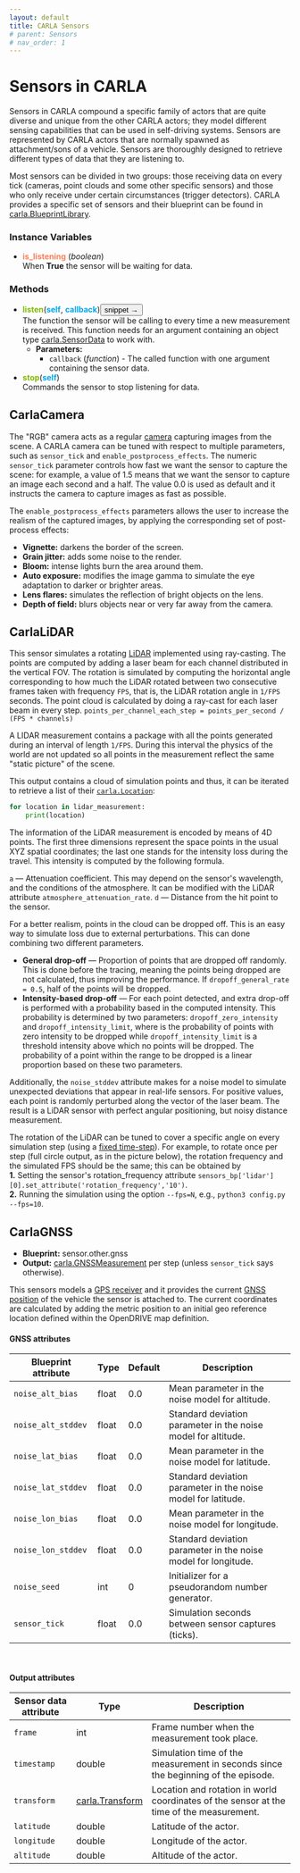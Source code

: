 ```yaml
---
layout: default
title: CARLA Sensors
# parent: Sensors
# nav_order: 1
---
```


# Sensors in CARLA<a name="Sensor"></a>

Sensors in CARLA compound a specific family of actors that are quite diverse and unique from the other CARLA actors; they model different sensing capabilities that can be used in self-driving systems. 
Sensors are represented by CARLA actors that are normally spawned as attachment/sons of a vehicle. 
Sensors are thoroughly designed to retrieve different types of data that they are listening to. 

Most sensors can be divided in two groups: those receiving data on every tick (cameras, point clouds and some other specific sensors) and those who only receive under certain circumstances (trigger detectors). CARLA provides a specific set of sensors and their blueprint can be found in [carla.BlueprintLibrary](#carla.BlueprintLibrary). 

### Instance Variables
- <a name="carla.Sensor.is_listening"></a>**<font color="#f8805a">is_listening</font>** (_boolean_)  
When <b>True</b> the sensor will be waiting for data.  

### Methods
- <a name="carla.Sensor.listen"></a>**<font color="#7fb800">listen</font>**(<font color="#00a6ed">**self**</font>, <font color="#00a6ed">**callback**</font>)<button class="SnipetButton" id="carla.Sensor.listen-snipet_button">snippet &rarr;</button>  
The function the sensor will be calling to every time a new measurement is received. This function needs for an argument containing an object type [carla.SensorData](#carla.SensorData) to work with.  
    - **Parameters:**
        - `callback` (_function_) - The called function with one argument containing the sensor data.  
- <a name="carla.Sensor.stop"></a>**<font color="#7fb800">stop</font>**(<font color="#00a6ed">**self**</font>)  
Commands the sensor to stop listening for data.  

## CarlaCamera

The "RGB" camera acts as a regular [camera](index.html#Camera) capturing images from the scene.
A CARLA camera can be tuned with respect to multiple parameters, such as `sensor_tick` and `enable_postprocess_effects`. 
The numeric `sensor_tick` parameter controls how fast we want the sensor to capture the scene: 
for example, a value of 1.5 means that we want the sensor to capture an image each second and a half. The value 0.0 is used as default and it instructs the camera to capture images as fast as possible.

The `enable_postprocess_effects` parameters allows the user to increase the realism of the captured images, by applying the corresponding set of post-process effects:

* __Vignette:__ darkens the border of the screen.
* __Grain jitter:__ adds some noise to the render.
* __Bloom:__ intense lights burn the area around them.
* __Auto exposure:__ modifies the image gamma to simulate the eye adaptation to darker or brighter areas.
* __Lens flares:__ simulates the reflection of bright objects on the lens.
* __Depth of field:__ blurs objects near or very far away from the camera.


## CarlaLiDAR

This sensor simulates a rotating [LiDAR](index.html#LiDAR) implemented using ray-casting.
The points are computed by adding a laser beam for each channel distributed in the vertical FOV. 
The rotation is simulated by computing the horizontal angle corresponding to how much the LiDAR rotated between two consecutive frames taken with frequency `FPS`, that is, the LiDAR rotation angle in `1/FPS` seconds. 
The point cloud is calculated by doing a ray-cast for each laser beam in every step.
`points_per_channel_each_step = points_per_second / (FPS * channels)`

A LIDAR measurement contains a package with all the points generated during an interval of length `1/FPS`. 
During this interval the physics of the world are not updated so all points in the measurement reflect the same "static picture" of the scene.

This output contains a cloud of simulation points and thus, it can be iterated to retrieve a list of their [`carla.Location`](python_api.md#carla.Location):

```py
for location in lidar_measurement:
    print(location)
```

The information of the LiDAR measurement is encoded by means of 4D points. 
The first three dimensions represent the space points in the usual XYZ spatial coordinates; 
the last one stands for the intensity loss during the travel. 
This intensity is computed by the following formula.
<br>


`a` — Attenuation coefficient. This may depend on the sensor's wavelength, and the conditions of the atmosphere. It can be modified with the LiDAR attribute `atmosphere_attenuation_rate`.
`d` — Distance from the hit point to the sensor.

For a better realism, points in the cloud can be dropped off. This is an easy way to simulate loss due to external perturbations. This can done combining two different parameters.

*   __General drop-off__ — Proportion of points that are dropped off randomly. This is done before the tracing, meaning the points being dropped are not calculated, thus improving the performance. If `dropoff_general_rate = 0.5`, half of the points will be dropped.
*   __Intensity-based drop-off__ — For each point detected, and extra drop-off is performed with a probability based in the computed intensity. This probability is determined by two parameters: `dropoff_zero_intensity` and `dropoff_intensity_limit`, where is the probability of points with zero intensity to be dropped while `dropoff_intensity_limit` is a threshold intensity above which no points will be dropped. The probability of a point within the range to be dropped is a linear proportion based on these two parameters.

Additionally, the `noise_stddev` attribute makes for a noise model to simulate unexpected deviations that appear in real-life sensors. For positive values, each point is randomly perturbed along the vector of the laser beam. The result is a LiDAR sensor with perfect angular positioning, but noisy distance measurement.

The rotation of the LiDAR can be tuned to cover a specific angle on every simulation step (using a [fixed time-step](adv_synchrony_timestep.md)). For example, to rotate once per step (full circle output, as in the picture below), the rotation frequency and the simulated FPS should be the same; 
this can be obtained by <br>__1.__ Setting the sensor's rotation_frequency attribute `sensors_bp['lidar'][0].set_attribute('rotation_frequency','10')`. <br> __2.__ Running the simulation using the option `--fps=N`, e.g., `python3 config.py --fps=10`.

## CarlaGNSS

* __Blueprint:__ sensor.other.gnss
* __Output:__ [carla.GNSSMeasurement](python_api.md#carla.GnssMeasurement) per step (unless `sensor_tick` says otherwise).

This sensors models a [GPS receiver](index.html#GPS_IMU) and it provides the current [GNSS position](https://www.gsa.europa.eu/european-gnss/what-gnss) of the vehicle the sensor is attached to. 
The current coordinates are calculated by adding the metric position to an initial geo reference location defined within the OpenDRIVE map definition.

#### GNSS attributes


| Blueprint attribute      | Type   | Default            | Description        |
| ------------------- | ------------------- | ------------------- | ------------------- |
| `noise_alt_bias`   | float  | 0\.0   | Mean parameter in the noise model for altitude.    |
| `noise_alt_stddev` | float  | 0\.0   | Standard deviation parameter in the noise model for altitude.  |
| `noise_lat_bias`   | float  | 0\.0   | Mean parameter in the noise model for latitude.    |
| `noise_lat_stddev` | float  | 0\.0   | Standard deviation parameter in the noise model for latitude.  |
| `noise_lon_bias`   | float  | 0\.0   | Mean parameter in the noise model for longitude.   |
| `noise_lon_stddev` | float  | 0\.0   | Standard deviation parameter in the noise model for longitude. |
| `noise_seed`       | int    | 0      | Initializer for a pseudorandom number generator.   |
| `sensor_tick`      | float  | 0\.0   | Simulation seconds between sensor captures (ticks).            |

<br>

#### Output attributes


| Sensor data attribute            | Type  | Description        |
| ----------------------- | ----------------------- | ----------------------- |
| `frame`            | int   | Frame number when the measurement took place.      |
| `timestamp`        | double | Simulation time of the measurement in seconds since the beginning of the episode.        |
| `transform`        | [carla.Transform](<../python_api#carlatransform>)  | Location and rotation in world coordinates of the sensor at the time of the measurement. |
| `latitude`         | double | Latitude of the actor.           |
| `longitude`        | double | Longitude of the actor.          |
| `altitude`         | double | Altitude of the actor.           |